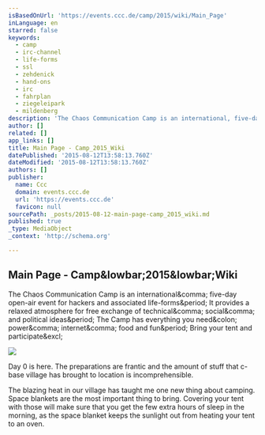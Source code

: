 ```yaml
---
isBasedOnUrl: 'https://events.ccc.de/camp/2015/wiki/Main_Page'
inLanguage: en
starred: false
keywords:
  - camp
  - irc-channel
  - life-forms
  - ssl
  - zehdenick
  - hand-ons
  - irc
  - fahrplan
  - ziegeleipark
  - mildenberg
description: 'The Chaos Communication Camp is an international, five-day open-air event for hackers and associated life-forms. It provides a relaxed atmosphere for free exchange of technical, social, and political ideas. The Camp has everything you need: power, internet, food and fun. Bring your tent and participate!'
author: []
related: []
app_links: []
title: Main Page - Camp_2015_Wiki
datePublished: '2015-08-12T13:58:13.760Z'
dateModified: '2015-08-12T13:58:13.760Z'
authors: []
publisher:
  name: Ccc
  domain: events.ccc.de
  url: 'https://events.ccc.de'
  favicon: null
sourcePath: _posts/2015-08-12-main-page-camp_2015_wiki.md
published: true
_type: MediaObject
_context: 'http://schema.org'

---
```

<article style=""><h1>Main Page - Camp&amp;lowbar;2015&amp;lowbar;Wiki</h1><p>The Chaos Communication Camp is an international&amp;comma; five-day open-air event for hackers and associated life-forms&amp;period; It provides a relaxed atmosphere for free exchange of technical&amp;comma; social&amp;comma; and political ideas&amp;period; The Camp has everything you need&amp;colon; power&amp;comma; internet&amp;comma; food and fun&amp;period; Bring your tent and participate&amp;excl;</p><img src="https://events.ccc.de/camp/2015/wiki/images/thumb/b/be/Cccamp15-logo-small-black_RGB.png/500px-Cccamp15-logo-small-black_RGB.png" /></article>

Day 0 is here. The preparations are frantic and the amount of stuff that c-base village has brought to location is incomprehensible. 

The blazing heat in our village has taught me one new thing about camping. Space blankets are the most important thing to bring. Covering your tent with those will make sure that you get the few extra hours of sleep in the morning, as the space blanket keeps the sunlight out from heating your tent to an oven.